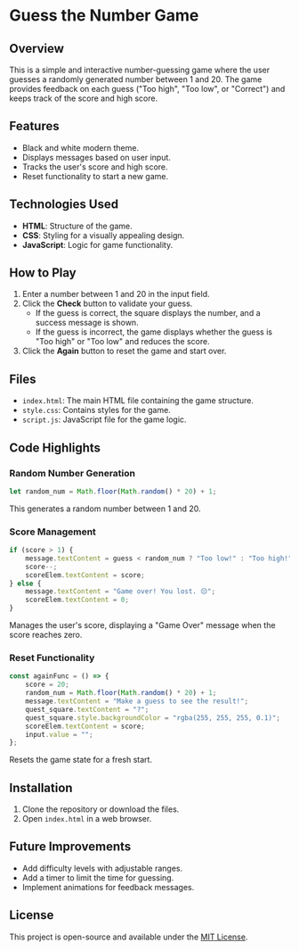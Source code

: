 # Guess the Number Game

## Overview
This is a simple and interactive number-guessing game where the user guesses a randomly generated number between 1 and 20. The game provides feedback on each guess ("Too high", "Too low", or "Correct") and keeps track of the score and high score.

## Features
- Black and white modern theme.
- Displays messages based on user input.
- Tracks the user's score and high score.
- Reset functionality to start a new game.

## Technologies Used
- **HTML**: Structure of the game.
- **CSS**: Styling for a visually appealing design.
- **JavaScript**: Logic for game functionality.

## How to Play
1. Enter a number between 1 and 20 in the input field.
2. Click the **Check** button to validate your guess.
   - If the guess is correct, the square displays the number, and a success message is shown.
   - If the guess is incorrect, the game displays whether the guess is "Too high" or "Too low" and reduces the score.
3. Click the **Again** button to reset the game and start over.

## Files
- `index.html`: The main HTML file containing the game structure.
- `style.css`: Contains styles for the game.
- `script.js`: JavaScript file for the game logic.

## Code Highlights
### Random Number Generation
```javascript
let random_num = Math.floor(Math.random() * 20) + 1;
```
This generates a random number between 1 and 20.

### Score Management
```javascript
if (score > 1) {
    message.textContent = guess < random_num ? "Too low!" : "Too high!";
    score--;
    scoreElem.textContent = score;
} else {
    message.textContent = "Game over! You lost. 😔";
    scoreElem.textContent = 0;
}
```
Manages the user's score, displaying a "Game Over" message when the score reaches zero.

### Reset Functionality
```javascript
const againFunc = () => {
    score = 20;
    random_num = Math.floor(Math.random() * 20) + 1;
    message.textContent = "Make a guess to see the result!";
    quest_square.textContent = "?";
    quest_square.style.backgroundColor = "rgba(255, 255, 255, 0.1)";
    scoreElem.textContent = score;
    input.value = "";
};
```
Resets the game state for a fresh start.

## Installation
1. Clone the repository or download the files.
2. Open `index.html` in a web browser.

## Future Improvements
- Add difficulty levels with adjustable ranges.
- Add a timer to limit the time for guessing.
- Implement animations for feedback messages.

## License
This project is open-source and available under the [MIT License](LICENSE).

